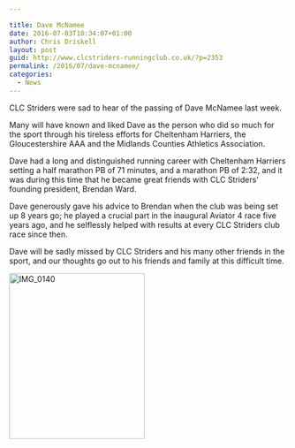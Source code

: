 ```yaml
---

title: Dave McNamee
date: 2016-07-03T10:34:07+01:00
author: Chris Driskell
layout: post
guid: http://www.clcstriders-runningclub.co.uk/?p=2353
permalink: /2016/07/dave-mcnamee/
categories:
  - News
---
```

CLC Striders were sad to hear of the passing of Dave McNamee last week.

Many will have known and liked Dave as the person who did so much for the sport through his tireless efforts for Cheltenham Harriers, the Gloucestershire AAA and the Midlands Counties Athletics Association.

Dave had a long and distinguished running career with Cheltenham Harriers setting a half marathon PB of 71 minutes, and a marathon PB of 2:32, and it was during this time that he became great friends with CLC Striders’ founding president, Brendan Ward.

Dave generously gave his advice to Brendan when the club was being set up 8 years go; he played a crucial part in the inaugural Aviator 4 race five years ago, and he selflessly helped with results at every CLC Striders club race since then.

Dave will be sadly missed by CLC Striders and his many other friends in the sport, and our thoughts go out to his friends and family at this difficult time.

[<img class="alignnone size-medium wp-image-2354" src="http://www.clcstriders-runningclub.co.uk/wplive/wp-content/uploads/2016/07/IMG_0140-245x300.jpg" alt="IMG_0140" width="245" height="300" srcset="http://www.clcstriders-runningclub.co.uk/wplive/wp-content/uploads/2016/07/IMG_0140-245x300.jpg 245w, http://www.clcstriders-runningclub.co.uk/wplive/wp-content/uploads/2016/07/IMG_0140.jpg 501w" sizes="(max-width: 245px) 100vw, 245px" />](http://www.clcstriders-runningclub.co.uk/wplive/wp-content/uploads/2016/07/IMG_0140.jpg)

&nbsp;
